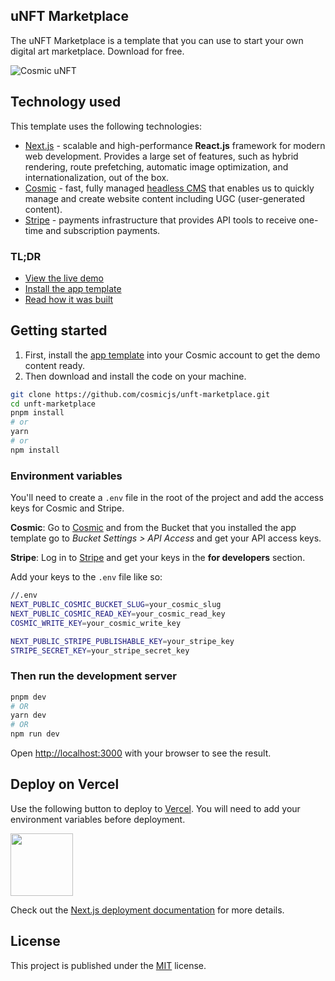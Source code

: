 ## uNFT Marketplace

The uNFT Marketplace is a template that you can use to start your own digital art marketplace. Download for free.

![Cosmic uNFT](https://user-images.githubusercontent.com/1950722/178328933-c6f0008f-a188-4678-9420-404dd1f02871.gif)


## Technology used
This template uses the following technologies:

- [Next.js](https://nextjs.org/) - scalable and high-performance **React.js** framework for modern web development. Provides a large set of features, such as hybrid rendering, route prefetching, automatic image optimization, and internationalization, out of the box.
- [Cosmic](https://www.cosmicjs.com/) - fast, fully managed [headless CMS](https://www.cosmicjs.com/headless-cms) that enables us to quickly manage and create website content including UGC (user-generated content).
- [Stripe](https://stripe.com/) - payments infrastructure that provides API tools to receive one-time and subscription payments.

### TL;DR

- [View the live demo](https://unft-marketplace-cosmicjs.vercel.app/)
- [Install the app template](https://www.cosmicjs.com/apps/unft-marketplace)
- [Read how it was built](https://www.cosmicjs.com/articles/build-a-digital-art-marketplace-with-nextjs-cosmic-and-stripe)

## Getting started
1. First, install the [app template](https://www.cosmicjs.com/apps/unft-marketplace) into your Cosmic account to get the demo content ready.
2. Then download and install the code on your machine.

```bash
git clone https://github.com/cosmicjs/unft-marketplace.git
cd unft-marketplace
pnpm install
# or
yarn
# or
npm install
```

### Environment variables
You'll need to create a `.env` file in the root of the project and add the access keys for Cosmic and Stripe.

**Cosmic**: Go to [Cosmic](https://app.cosmicjs.com/) and from the Bucket that you installed the app template go to _Bucket Settings > API Access_ and get your API access keys.

**Stripe**: Log in to [Stripe](https://dashboard.stripe.com/) and get your keys in the **for developers** section.

Add your keys to the `.env` file like so:

```bash
//.env
NEXT_PUBLIC_COSMIC_BUCKET_SLUG=your_cosmic_slug
NEXT_PUBLIC_COSMIC_READ_KEY=your_cosmic_read_key
COSMIC_WRITE_KEY=your_cosmic_write_key

NEXT_PUBLIC_STRIPE_PUBLISHABLE_KEY=your_stripe_key
STRIPE_SECRET_KEY=your_stripe_secret_key
```

### Then run the development server

```bash
pnpm dev
# OR
yarn dev
# OR
npm run dev
```

Open [http://localhost:3000](http://localhost:3000) with your browser to see the result.

## Deploy on Vercel

<p>Use the following button to deploy to <a href="https://vercel.com/" rel="noopener noreferrer" target="_blank">Vercel</a>. You will need to add your environment variables before deployment.</p>
<p>
<a href="https://vercel.com/import/git?c=1&s=https://vercel.com/import/git?c=1&s=https://github.com/cosmicjs/nextjs-restaurant-website-cms&env=NEXT_PUBLIC_COSMIC_BUCKET_SLUG,NEXT_PUBLIC_COSMIC_READ_KEY,COSMIC_WRITE_KEY,NEXT_PUBLIC_STRIPE_PUBLISHABLE_KEY,STRIPE_SECRET_KEY" rel="noopener noreferrer" target="_blank"><img src="https://cdn.cosmicjs.com/d3f0d5e0-c064-11ea-9a05-6f8a16b0b14c-deploy-to-vercel.svg" style="width: 100px;" class="fr-fic fr-dib fr-fil"></a>
</p>

Check out the [Next.js deployment documentation](https://nextjs.org/docs/deployment) for more details.

## License

This project is published under the [MIT](LICENSE) license.
